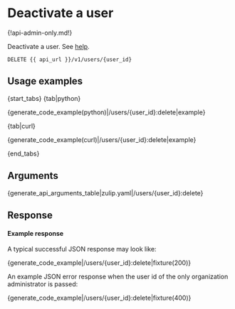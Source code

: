# Deactivate a user

{!api-admin-only.md!}

Deactivate a user. See [help](https://zulipchat.com/help/deactivate-or-reactivate-a-user).

`DELETE {{ api_url }}/v1/users/{user_id}`

## Usage examples

{start_tabs}
{tab|python}

{generate_code_example(python)|/users/{user_id}:delete|example}

{tab|curl}

{generate_code_example(curl)|/users/{user_id}:delete|example}

{end_tabs}

## Arguments

{generate_api_arguments_table|zulip.yaml|/users/{user_id}:delete}

## Response

#### Example response

A typical successful JSON response may look like:

{generate_code_example|/users/{user_id}:delete|fixture(200)}

An example JSON error response when the user id of the only organization administrator is passed:

{generate_code_example|/users/{user_id}:delete|fixture(400)}
